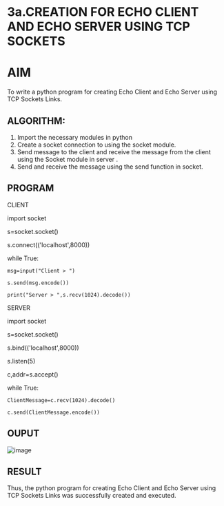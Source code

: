 # 3a.CREATION FOR ECHO CLIENT AND ECHO SERVER USING TCP SOCKETS
# AIM
To write a python program for creating Echo Client and Echo Server using TCP
Sockets Links.
## ALGORITHM:
1. Import the necessary modules in python
2. Create a socket connection to using the socket module.
3. Send message to the client and receive the message from the client using the Socket module in
 server .
4. Send and receive the message using the send function in socket.
## PROGRAM

CLIENT

import socket

s=socket.socket()

s.connect(('localhost',8000))

while True:

    msg=input("Client > ")
    
    s.send(msg.encode())
    
    print("Server > ",s.recv(1024).decode())
    
 SERVER
    
import socket
    
s=socket.socket()

s.bind(('localhost',8000))

s.listen(5)

c,addr=s.accept()

while True:

    ClientMessage=c.recv(1024).decode()
    
    c.send(ClientMessage.encode())
    
## OUPUT

![image](https://github.com/user-attachments/assets/c9bf5b49-bcde-4f95-837e-2f238a8c90cd)


## RESULT
Thus, the python program for creating Echo Client and Echo Server using TCP Sockets Links 
was successfully created and executed.
